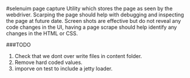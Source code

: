 #selenuim page capture
Utility which stores the page as seen by the webdriver.
Scarping the page should help with debugging and inspecting the page at future date.
Screen shots are effective but do not reveal any code changes in the UI, having
a page scrape should help identify any changes in the HTML or CSS.


###TODO
1. Check that we dont over write files in content folder.
2. Remove hard coded values.
3. imporve on test to include a jetty loader. 
